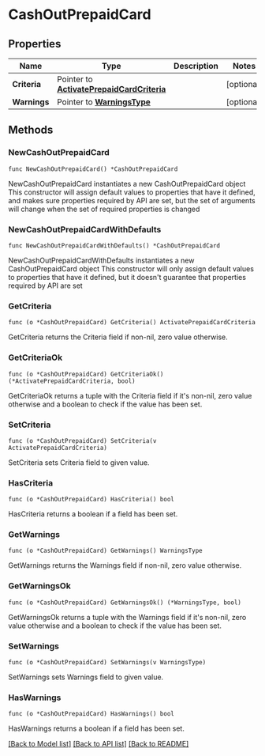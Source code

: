 # CashOutPrepaidCard

## Properties

Name | Type | Description | Notes
------------ | ------------- | ------------- | -------------
**Criteria** | Pointer to [**ActivatePrepaidCardCriteria**](ActivatePrepaidCardCriteria.md) |  | [optional] 
**Warnings** | Pointer to [**WarningsType**](WarningsType.md) |  | [optional] 

## Methods

### NewCashOutPrepaidCard

`func NewCashOutPrepaidCard() *CashOutPrepaidCard`

NewCashOutPrepaidCard instantiates a new CashOutPrepaidCard object
This constructor will assign default values to properties that have it defined,
and makes sure properties required by API are set, but the set of arguments
will change when the set of required properties is changed

### NewCashOutPrepaidCardWithDefaults

`func NewCashOutPrepaidCardWithDefaults() *CashOutPrepaidCard`

NewCashOutPrepaidCardWithDefaults instantiates a new CashOutPrepaidCard object
This constructor will only assign default values to properties that have it defined,
but it doesn't guarantee that properties required by API are set

### GetCriteria

`func (o *CashOutPrepaidCard) GetCriteria() ActivatePrepaidCardCriteria`

GetCriteria returns the Criteria field if non-nil, zero value otherwise.

### GetCriteriaOk

`func (o *CashOutPrepaidCard) GetCriteriaOk() (*ActivatePrepaidCardCriteria, bool)`

GetCriteriaOk returns a tuple with the Criteria field if it's non-nil, zero value otherwise
and a boolean to check if the value has been set.

### SetCriteria

`func (o *CashOutPrepaidCard) SetCriteria(v ActivatePrepaidCardCriteria)`

SetCriteria sets Criteria field to given value.

### HasCriteria

`func (o *CashOutPrepaidCard) HasCriteria() bool`

HasCriteria returns a boolean if a field has been set.

### GetWarnings

`func (o *CashOutPrepaidCard) GetWarnings() WarningsType`

GetWarnings returns the Warnings field if non-nil, zero value otherwise.

### GetWarningsOk

`func (o *CashOutPrepaidCard) GetWarningsOk() (*WarningsType, bool)`

GetWarningsOk returns a tuple with the Warnings field if it's non-nil, zero value otherwise
and a boolean to check if the value has been set.

### SetWarnings

`func (o *CashOutPrepaidCard) SetWarnings(v WarningsType)`

SetWarnings sets Warnings field to given value.

### HasWarnings

`func (o *CashOutPrepaidCard) HasWarnings() bool`

HasWarnings returns a boolean if a field has been set.


[[Back to Model list]](../README.md#documentation-for-models) [[Back to API list]](../README.md#documentation-for-api-endpoints) [[Back to README]](../README.md)


